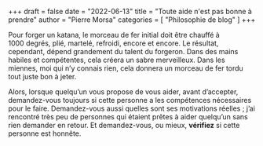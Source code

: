 +++
draft       = false
date        = "2022-06-13"
title       = "Toute aide n'est pas bonne à prendre"
author      = "Pierre Morsa"
categories  = [ "Philosophie de blog" ]
+++

Pour forger un katana, le morceau de fer initial doit être chauffé à 1000 degrés, plié, martelé, refroidi, encore et encore. Le résultat, cependant, dépend grandement du talent du forgeron. Dans des mains habiles et compétentes, cela créera un sabre merveilleux. Dans les miennes, moi qui n’y connais rien, cela donnera un morceau de fer tordu tout juste bon à jeter.

Alors, lorsque quelqu’un vous propose de vous aider, avant d’accepter, demandez-vous toujours si cette personne a les compétences nécessaires pour le faire. Demandez-vous aussi quelles sont ses motivations réelles ; j’ai rencontré très peu de personnes qui étaient prêtes à aider quelqu’un sans rien demander en retour. Et demandez-vous, ou mieux, **vérifiez** si cette personne est honnête.
